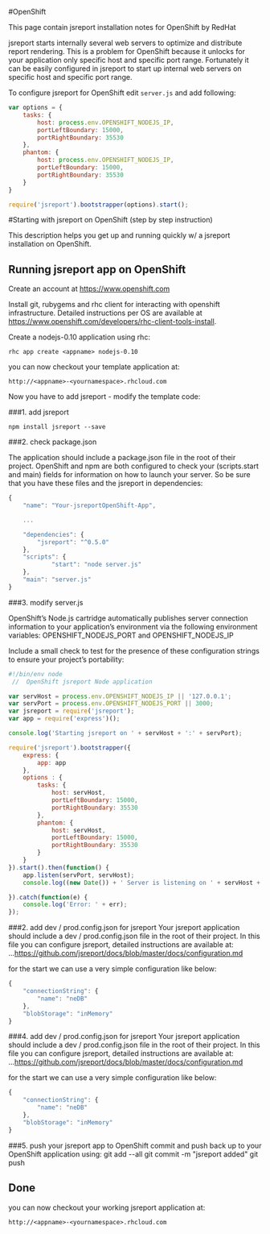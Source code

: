 #OpenShift

This page contain jsreport installation notes for OpenShift by RedHat

jsreport starts internally several web servers to optimize and distribute report rendering. This is a problem for OpenShift because it unlocks for your application only specific host and specific port range.  Fortunately it can be easily configured in jsreport to start up internal web servers on specific host and specific port range.

To configure jsreport for OpenShift edit `server.js` and add following:
```js
var options = {
	tasks: {
		host: process.env.OPENSHIFT_NODEJS_IP,
		portLeftBoundary: 15000,
		portRightBoundary: 35530
	},
	phantom: {
		host: process.env.OPENSHIFT_NODEJS_IP,
		portLeftBoundary: 15000,
		portRightBoundary: 35530
	}
}

require('jsreport').bootstrapper(options).start();
```


#Starting with jsreport on OpenShift (step by step instruction)

This description helps you get up and running quickly w/ a jsreport installation on OpenShift.

Running jsreport app on OpenShift
-------------------------------

Create an account at https://www.openshift.com

Install git, rubygems and rhc client for interacting with openshift infrastructure.
Detailed instructions per OS are available at https://www.openshift.com/developers/rhc-client-tools-install.

Create a nodejs-0.10 application using rhc:

    rhc app create <appname> nodejs-0.10

you can now checkout your template application at:

    http://<appname>-<yournamespace>.rhcloud.com

Now you have to add jsreport - modify the template code:

###1. add jsreport

	npm install jsreport --save


###2. check package.json

The application should include a package.json file in the root of their project. OpenShift and npm are both configured to check your (scripts.start and main) fields for information on how to launch your server. So be sure that you have these files and the jsreport in dependencies:

```js
{
	"name": "Your-jsreportOpenShift-App",

	...

	"dependencies": {
		"jsreport": "^0.5.0"
	},
	"scripts": {
			"start": "node server.js"
	},
	"main": "server.js"
}
```

###3. modify server.js

OpenShift’s Node.js cartridge automatically publishes server connection information to your application’s environment via the following environment variables: OPENSHIFT_NODEJS_PORT and OPENSHIFT_NODEJS_IP

Include a small check to test for the presence of these configuration strings to ensure your project’s portability:

```js
#!/bin/env node
 //  OpenShift jsreport Node application

var servHost = process.env.OPENSHIFT_NODEJS_IP || '127.0.0.1';
var servPort = process.env.OPENSHIFT_NODEJS_PORT || 3000;
var jsreport = require('jsreport');
var app = require('express')();

console.log('Starting jsreport on ' + servHost + ':' + servPort);

require('jsreport').bootstrapper({
    express: {
        app: app
    },
    options : {
        tasks: {
            host: servHost,
            portLeftBoundary: 15000,
            portRightBoundary: 35530
        },
        phantom: {
            host: servHost,
            portLeftBoundary: 15000,
            portRightBoundary: 35530
        }
    }
}).start().then(function() {
    app.listen(servPort, servHost);
    console.log((new Date()) + ' Server is listening on ' + servHost + ':' + servPort);

}).catch(function(e) {
    console.log('Error: ' + err);
});
```

###2. add dev / prod.config.json for jsreport
Your jsreport application should include a dev / prod.config.json file in the root of their project. In this file you can configure jsreport, detailed instructions are available at: ...https://github.com/jsreport/docs/blob/master/docs/configuration.md

for the start we can use a very simple configuration like below:
```js
{
    "connectionString": {
        "name": "neDB"
    },
    "blobStorage": "inMemory"
}
```
###4. add dev / prod.config.json for jsreport
Your jsreport application should include a dev / prod.config.json file in the root of their project. In this file you can configure jsreport, detailed instructions are available at: ...https://github.com/jsreport/docs/blob/master/docs/configuration.md

for the start we can use a very simple configuration like below:
```js
{
    "connectionString": {
        "name": "neDB"
    },
    "blobStorage": "inMemory"
}
```

###5. push your jsreport app to OpenShift
commit and push back up to your OpenShift application using:
		git add --all
    git commit -m "jsreport added"
    git push

Done
-----------
you can now checkout your working jsreport application at:

	http://<appname>-<yournamespace>.rhcloud.com
